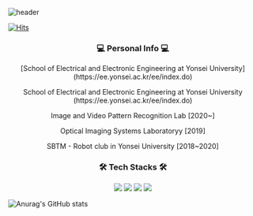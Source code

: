 ![header](https://capsule-render.vercel.app/api?type=soft&color=auto&height=150&section=header&text=Min_Hyeok_Lee&fontSize=70&animation=twinkling)

[![Hits](https://hits.seeyoufarm.com/api/count/incr/badge.svg?url=https%3A%2F%2Fgithub.com%2FHydragon516&count_bg=%2379C83D&title_bg=%23555555&icon=&icon_color=%23E7E7E7&title=hits&edge_flat=false)](https://hits.seeyoufarm.com)

<h3 align="center">💻 Personal Info 💻</h3>
<center> [School of Electrical and Electronic Engineering at Yonsei University] (https://ee.yonsei.ac.kr/ee/index.do) </center>
<p align="center"> School of Electrical and Electronic Engineering at Yonsei University (https://ee.yonsei.ac.kr/ee/index.do) </p>
<p align="center"> Image and Video Pattern Recognition Lab [2020~] </p>
<p align="center"> Optical Imaging Systems Laboratoryy [2019] </p>
<p align="center"> SBTM - Robot club in Yonsei University [2018~2020] </p>

<h3 align="center">🛠 Tech Stacks 🛠</h3>
<p align="center">
    <img src="https://img.shields.io/badge/Python-3766AB?style=flat-square&logo=Python&logoColor=white"/>
    <img src="https://img.shields.io/badge/C-A8B9CC?style=flat-square&logo=C&logoColor=white"/>
    <img src="https://img.shields.io/badge/C++-00599C?style=flat-square&logo=C%2B%2B&logoColor=white"/>
    <img src="https://img.shields.io/badge/MATLAB-11B48A?style=flat-square&logo=MATLAB%2B%2B&logoColor=white"/>
</p>

![Anurag's GitHub stats](https://github-readme-stats.vercel.app/api?username=Hydragon516&show_icons=true&theme=tokyonight)
